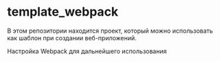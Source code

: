 # template_webpack

В этом репозитории находится проект, который можно использовать как шаблон при создании веб-приложений.

Настройка Webpack для дальнейшего использования

